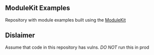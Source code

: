 ## ModuleKit Examples

Repository with module examples built using the [ModuleKit](https://github.com/rhinestonewtf/modulekit)

## Dislaimer

Assume that code in this repository has vulns. _DO NOT_ run this in prod
